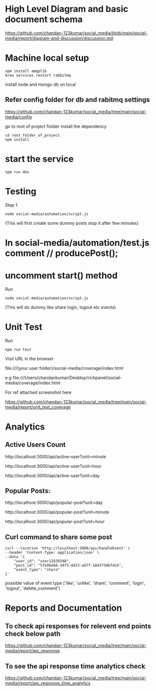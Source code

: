 # High Level Diagram and basic document schema

https://github.com/chandan-123kumar/social_media/blob/main/social-media/report/diagram-and-discussion/discussion.md

# Machine local setup 
```
npm install amqplib
brew services restart rabbitmq
```
install node and mongo db on local

## Refer config folder for db and rabitmq settings

https://github.com/chandan-123kumar/social_media/tree/main/social-media/config

go to root of project fiolder install the dependency 

```
cd root_folder_of_project
npm install
```


# start the service

```
npm run dev
```

# Testing 

Step 1
```
node social-media/automation/script.js
```
 (This will first create some dummy posts stop it after few minutes)

# In social-media/automation/test.js comment // producePost();

# uncomment start() method

Run
```
node social-media/automation/script.js
```
(This will do dummy like share login, logout etc events)

# Unit Test

Run
```
npm run test
```

Visit URL in the browser

file:///{your user folder}/social-media/coverage/index.html

e.g file:///Users/chandankumar/Desktop/richpanel/social-media/coverage/index.html

For ref attached screenshot here

https://github.com/chandan-123kumar/social_media/tree/main/social-media/report/unit_test_coverage

# Analytics 

## Active Users Count

http://localhost:3000/api/active-user?unit=minute

http://localhost:3000/api/active-user?unit=hour

http://localhost:3000/api/active-user?unit=day

## Popular Posts:

http://localhost:3000/api/popular-post?unit=day

http://localhost:3000/api/popular-post?unit=minute

http://localhost:3000/api/popular-post?unit=hour

## Curl command to share some post

```
curl --location 'http://localhost:3000/api/handleEvent' \
--header 'Content-Type: application/json' \
--data '{
    "user_id": "user12839348",
    "post_id": "57e96ab6-34f3-4d13-a67f-1843734bfdcb",
    "event_type": "share"
}'
```

possible value of event type
['like', 'unlike', 'share', 'comment', 'login', 'logout', 'delete_comment']

# Reports and Documentation 

## To check api responses for relevent end points check below path

https://github.com/chandan-123kumar/social_media/tree/main/social-media/report/api_response

## To see the api response time analytics check 

https://github.com/chandan-123kumar/social_media/tree/main/social-media/report/api_response_time_analytics


